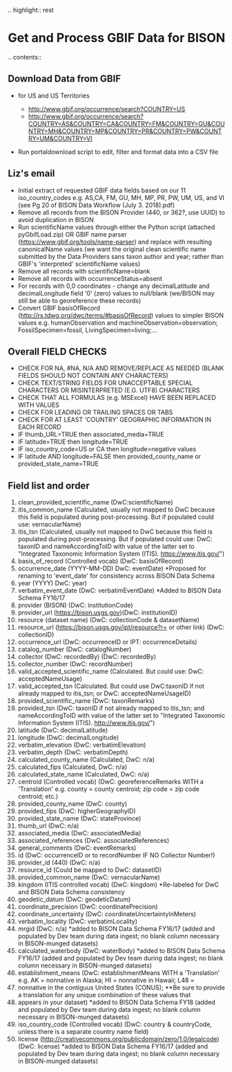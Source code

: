
.. highlight:: rest

Get and Process GBIF Data for BISON
===================================
.. contents::  


Download Data from GBIF 
-----------------------

* for US and US Territories
  * http://www.gbif.org/occurrence/search?COUNTRY=US
  * http://www.gbif.org/occurrence/search?COUNTRY=AS&COUNTRY=CA&COUNTRY=FM&COUNTRY=GU&COUNTRY=MH&COUNTRY=MP&COUNTRY=PR&COUNTRY=PW&COUNTRY=UM&COUNTRY=VI 


* Run portaldownload script to edit, filter and format data into a CSV file

Liz's email
-----------

* Initial extract of requested GBIF data fields based on our 11 
  iso_country_codes e.g. AS,CA, FM, GU, MH, MP, PR, PW, UM, US, and VI
  (see Pg 20 of BISON Data Workflow (July 3. 2018).pdf)
* Remove all records from the BISON Provider (440, or 362?, use UUID) 
  to avoid duplication in BISON
* Run scientificName values through either the Python script (attached 
  pyGbifLoad.zip) OR GBIF name parser (https://www.gbif.org/tools/name-parser) 
  and replace with resulting canonicalName values (we want the original clean 
  scientific name submitted by the Data Providers sans taxon author and year; 
  rather than GBIF's 'interpreted' scientificName values)
* Remove all records with scientificName=blank
* Remove all records with occurrenceStatus=absent 
* For records with 0,0 coordinates - change any decimalLatitude and 
  decimalLongitude field '0' (zero) values to null/blank (we/BISON may still 
  be able to georeference these records)
* Convert GBIF basisOfRecord (http://rs.tdwg.org/dwc/terms/#basisOfRecord) 
  values to simpler BISON values 
  e.g. humanObservation and machineObservation=observation; 
  FossilSpecimen=fossil, LivingSpecimen=living;... 

Overall FIELD CHECKS
-----------------------

* CHECK FOR NA, #NA, N/A AND REMOVE/REPLACE AS NEEDED (BLANK FIELDS SHOULD NOT CONTAIN ANY CHARACTERS)
* CHECK TEXT/STRING FIELDS FOR UNACCEPTABLE SPECIAL CHARACTERS OR MISINTERPRETED (E.G. UTF8) CHARACTERS
* CHECK THAT ALL FORMULAS (e.g. MSExcel) HAVE BEEN REPLACED WITH VALUES
* CHECK FOR LEADING OR TRAILING SPACES OR TABS
* CHECK FOR AT LEAST 'COUNTRY' GEOGRAPHIC INFORMATION IN EACH RECORD
* IF thumb_URL=TRUE then associated_media=TRUE
* IF latitude=TRUE then longitude=TRUE
* IF iso_country_code=US or CA then longitude=negative values
* IF latitude AND longitude=FALSE then provided_county_name or provided_state_name=TRUE

Field list and order
-----------------------

1. clean_provided_scientific_name (DwC:scientificName)
1. itis_common_name (Calculated, usually not mapped to DwC because this field is 
   populated during post-processing. But if populated could use: vernacularName)
1. itis_tsn (Calculated, usually not mapped to DwC because this field is 
   populated during post-processing. But if populated could use: DwC: taxonID 
   and nameAccordingToID with value of the latter set to "Integrated Taxonomic 
   Information System (ITIS). https://www.itis.gov/")
1. basis_of_record (Controlled vocab) (DwC: basisOfRecord)
1. occurrence_date (YYYY-MM-DD) DwC: eventDate) *Proposed for renaming to 
   'event_date' for consistency across BISON Data Schema
1. year (YYYY) DwC: year)
1. verbatim_event_date (DwC: verbatimEventDate) *Added to BISON Data Schema FY16/17
1. provider (BISON) (DwC: institutionCode)
1. provider_url (https://bison.usgs.gov)(DwC: institutionID)
1. resource (dataset name) (DwC: collectionCode & datasetName)
1. resource_url (https://bison.usgs.gov/ipt/resource?r= or other link) 
   (DwC: collectionID)
1. occurrence_url (DwC: occurrenceID or IPT: occurrenceDetails)
1. catalog_number (DwC: catalogNumber)
1. collector (DwC: recordedBy) (DwC: recordedBy)
1. collector_number (DwC: recordNumber)
1. valid_accepted_scientific_name (Calculated. But could use: 
   DwC: acceptedNameUsage)
1. valid_accepted_tsn (Calculated. But could use DwC:taxonID if not already 
   mapped to itis_tsn; or DwC: acceptedNameUsageID)
1. provided_scientific_name (DwC: taxonRemarks)
1. provided_tsn (DwC: taxonID if not already mapped to itis_tsn; and 
   nameAccordingToID with value of the latter set to "Integrated Taxonomic 
   Information System (ITIS). http://www.itis.gov/")
1. latitude (DwC: decimalLatitude)
1. longitude (DwC: decimalLongitude)
1. verbatim_elevation (DwC: verbatimElevation)
1. verbatim_depth (DwC: verbatimDepth)
1. calculated_county_name (Calculated, DwC: n/a)
1. calculated_fips (Calculated, DwC: n/a)
1. calculated_state_name (Calculated, DwC: n/a)
1. centroid (Controlled vocab) (DwC: georeferenceRemarks WITH a 'Translation' 
   e.g. county = county centroid; zip code = zip code centroid; etc.)
1. provided_county_name (DwC: county)
1. provided_fips (DwC: higherGeographyID)
1. provided_state_name (DwC: stateProvince)
1. thumb_url (DwC: n/a)
1. associated_media (DwC: associatedMedia)
1. associated_references (DwC: associatedReferences)
1. general_comments (DwC: eventRemarks)
1. id (DwC: occurrenceID or to recordNumber IF NO Collector Number!)
1. provider_id (440) (DwC: n/a)
1. resource_id (Could be mapped to DwC: datasetID)
1. provided_common_name (DwC: vernacularName)
1. kingdom (ITIS controlled vocab) (DwC: kingdom) *Re-labeled for DwC and 
   BISON Data Schema consistency
1. geodetic_datum (DwC: geodeticDatum)
1. coordinate_precision (DwC: coordinatePrecision)
1. coordinate_uncertainty (DwC: coordinateUncertaintyInMeters)
1. verbatim_locality (DwC: verbatimLocality)
1. mrgid (DwC: n/a) *added to BISON Data Schema FY16/17 (added and populated 
   by Dev team during data ingest; no blank column necessary in BISON-munged datasets)
1. calculated_waterbody (DwC: waterBody) *added to BISON Data Schema FY16/17 
   (added and populated by Dev team during data ingest; no blank column 
   necessary in BISON-munged datasets)
1. establishment_means (DwC: establishmentMeans WITH a 'Translation' 
   e.g. AK = nonnative in Alaska; HI = nonnative in Hawaii; L48 =
1. nonnative in the contiguus United States (CONUS); **Be sure to provide a 
   translation for any unique combination of these values that
1. appears in your dataset) *added to BISON Data Schema FY18 (added and 
   populated by Dev team during data ingest; no blank column necessary in 
   BISON-munged datasets)
1. iso_country_code (Controlled vocab) (DwC: country & countryCode, unless 
   there is a separate country name field)
1. license (http://creativecommons.org/publicdomain/zero/1.0/legalcode) 
   (DwC: license) *added to BISON Data Schema FY16/17 (added and populated by 
   Dev team during data ingest; no blank column necessary in BISON-munged 
   datasets)
   
   